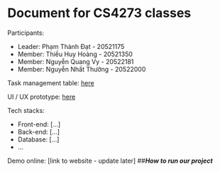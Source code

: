 # Document for CS4273 classes

Participants:

- Leader: Phạm Thành Đạt - 20521175
- Member: Thiều Huy Hoàng - 20521350
- Member: Nguyễn Quang Vy - 20522181
- Member: Nguyễn Nhất Thưởng - 20522000

Task management table: [here](https://trello.com/invite/b/s2a7YEWe/25199de52bd3549ff58b4a2d38c85dd7/nhập-mon-cnpm)

UI / UX prototype: [here](https://www.figma.com/file/B67tA4LXqVC3SNUaDi4iCP/Flight-Booking?node-id=1%3A2) 

Tech stacks:

- Front-end: [...]
- Back-end: [...]
- Database: [...]
- ...

Demo online: [link to website - update later]
##_**How to run our project**_
